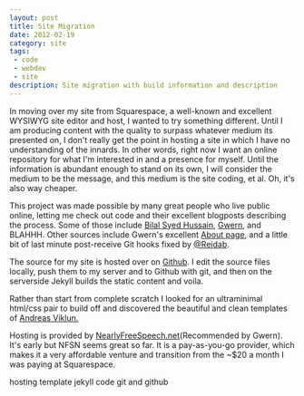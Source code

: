 ```yaml
---
layout: post
title: Site Migration
date: 2012-02-19
category: site
tags:
 - code
 - webdev
 - site
description: Site migration with build information and description
---
```


<p>In moving over my site from Squarespace, a well-known and excellent WYSIWYG site editor and host, I wanted to try something different.  Until I am producing content with the quality to surpass whatever medium its presented on, I don't really get the point in hosting a site in which I have no understanding of the innards.  In other words, right now I want an online repository for what I'm interested in and a presence for myself.  Until the information is abundant enough to stand on its own, I will consider the medium to be the message, and this medium is the site coding, et al. Oh, it's also way cheaper.</p>

<p>This project was made possible by many great people who live public online, letting me check out code and their excellent blogposts describing the process. Some of those include <a href="http://bilalh.github.com" target="_blank">Bilal Syed Hussain</a>, <a href="http://gwern.net" target="_blank">Gwern</a>, and BLAHHH. Other sources include Gwern's excellent <a href="http://gwern.net/about" target="_blank">About page</a>, and a little bit of last minute post-receive Git hooks fixed by <a href="http://twitter.com/reidab" target="_blank">@Reidab</a>.</p>

<p>The source for my site is hosted over on <a href="http://github.com" target="_blank">Github</a>.  I edit the source files locally, push them to my server and to Github with git, and then on the serverside Jekyll builds the static content and voila.</p>

<p>Rather than start from complete scratch I looked for an ultraminimal html/css pair to build off and discovered the beautiful and clean templates of <a href="http://andreasviklund.com">Andreas Viklun.</a></p>

<p>Hosting is provided by <a href="http://nearlyfreespeech.net">NearlyFreeSpeech.net</a>(Recommended by Gwern).  It's early but NFSN seems great so far.  It is a pay-as-you-go provider, which makes it a very affordable venture and transition from the ~$20 a month I was paying at Squarespace.</p>


hosting
template
jekyll code
git and github
